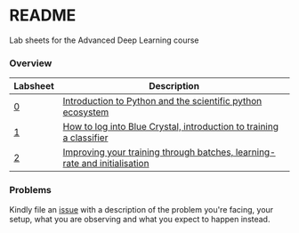 # README

Lab sheets for the Advanced Deep Learning course

### Overview

| Labsheet | Description |
|----------|-------------|
| [0](Lab_0_Python_Intro/0%20-%20Contents.ipynb) | [Introduction to Python and the scientific python ecosystem](Lab_0_Python_Intro/0%20-%20Contents.ipynb) |
| [1](Lab_1_intro/Lab%20sheet%201.ipynb)         | [How to log into Blue Crystal, introduction to training a classifier](Lab_1_intro/Lab%20sheet%201.ipynb) |
| [2](Lab_2_Training/Lab%20sheet%202.ipynb)         | [Improving your training through batches, learning-rate and initialisation](Lab_2_Training/Lab%20sheet%202.ipynb) |

### Problems

Kindly file an
[issue](https://github.com/COMSM0018-Applied-Deep-Learning/labsheets/issues)
with a description of the problem you're facing, your setup, what you are
observing and what you expect to happen instead.
